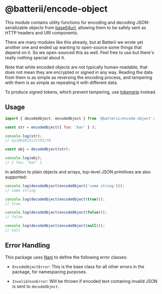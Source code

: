 # @batterii/encode-object
This module contains utility functions for encoding and decoding
JSON-serializable objects from [base64url][1], allowing them to be safely sent
as HTTP headers and URI components.

There are many modules like this already, but at Batterii we wrote yet another
one and ended up wanting to open-source some things that depend on it. So we
open-sourced this as well. Feel free to use but there's really nothing special
about it.

Note that while encoded objects are not typically human-readable, that does not
mean they are encrypted or signed in any way. Reading the data from them is as
simple as reversing the encoding process, and tampering with them is as simple
as repeating it with different data.

To produce signed tokens, which prevent tampering, use [tokengrip][2] instead.


## Usage
```js
import { decodeObject, encodeObject } from '@batterii/encode-object';

const str = encodeObject({ foo: 'bar' } );

console.log(str);
// eyJmb28iOiJiYXIifQ

const obj = decodeObject(str);

console.log(obj);
// { foo: 'bar' }
```

In addition to plain objects and arrays, top-level JSON primitives are also
supported:

```js
console.log(decodeObject(encodeObject('some string')));
// some string

console.log(decodeObject(encodeObject(true)));
// true

console.log(decodeObject(encodeObject(false)));
// false

console.log(decodeObject(encodeObject(null)));
// null
```


## Error Handling
This package uses [Nani][3] to define the following error classes:

- `EncodeObjectError`: This is the base class for all other errors in
  the package, for namespacing purposes.

- `InvalidJsonError`: Will be thrown if encoded text contaning invalid JSON is
  sent to `decodeObject`.


[1]: https://base64.guru/standards/base64url
[2]: https://www.npmjs.com/package/tokengrip
[3]: https://www.npmjs.com/package/nani
